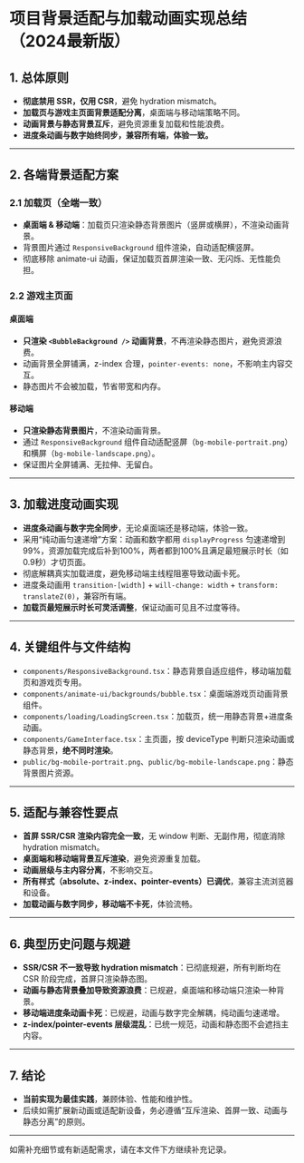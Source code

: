 # 项目背景适配与加载动画实现总结（2024最新版）

## 1. 总体原则

- **彻底禁用 SSR，仅用 CSR**，避免 hydration mismatch。
- **加载页与游戏主页面背景适配分离**，桌面端与移动端策略不同。
- **动画背景与静态背景互斥**，避免资源重复加载和性能浪费。
- **进度条动画与数字始终同步，兼容所有端，体验一致。**

---

## 2. 各端背景适配方案

### 2.1 加载页（全端一致）

- **桌面端 & 移动端**：加载页只渲染静态背景图片（竖屏或横屏），不渲染动画背景。
- 背景图片通过 `ResponsiveBackground` 组件渲染，自动适配横竖屏。
- 彻底移除 animate-ui 动画，保证加载页首屏渲染一致、无闪烁、无性能负担。

### 2.2 游戏主页面

#### 桌面端

- **只渲染 `<BubbleBackground />` 动画背景**，不再渲染静态图片，避免资源浪费。
- 动画背景全屏铺满，z-index 合理，`pointer-events: none`，不影响主内容交互。
- 静态图片不会被加载，节省带宽和内存。

#### 移动端

- **只渲染静态背景图片**，不渲染动画背景。
- 通过 `ResponsiveBackground` 组件自动适配竖屏（`bg-mobile-portrait.png`）和横屏（`bg-mobile-landscape.png`）。
- 保证图片全屏铺满、无拉伸、无留白。

---

## 3. 加载进度动画实现

- **进度条动画与数字完全同步**，无论桌面端还是移动端，体验一致。
- 采用“纯动画匀速递增”方案：动画和数字都用 `displayProgress` 匀速递增到99%，资源加载完成后补到100%，两者都到100%且满足最短展示时长（如0.9秒）才切页面。
- 彻底解耦真实加载进度，避免移动端主线程阻塞导致动画卡死。
- 进度条动画用 `transition-[width]` + `will-change: width` + `transform: translateZ(0)`，兼容所有端。
- **加载页最短展示时长可灵活调整**，保证动画可见且不过度等待。

---

## 4. 关键组件与文件结构

- `components/ResponsiveBackground.tsx`：静态背景自适应组件，移动端加载页和游戏页专用。
- `components/animate-ui/backgrounds/bubble.tsx`：桌面端游戏页动画背景组件。
- `components/loading/LoadingScreen.tsx`：加载页，统一用静态背景+进度条动画。
- `components/GameInterface.tsx`：主页面，按 deviceType 判断只渲染动画或静态背景，**绝不同时渲染**。
- `public/bg-mobile-portrait.png`、`public/bg-mobile-landscape.png`：静态背景图片资源。

---

## 5. 适配与兼容性要点

- **首屏 SSR/CSR 渲染内容完全一致**，无 window 判断、无副作用，彻底消除 hydration mismatch。
- **桌面端和移动端背景互斥渲染**，避免资源重复加载。
- **动画层级与主内容分离**，不影响交互。
- **所有样式（absolute、z-index、pointer-events）已调优**，兼容主流浏览器和设备。
- **加载动画与数字同步，移动端不卡死**，体验流畅。

---

## 6. 典型历史问题与规避

- **SSR/CSR 不一致导致 hydration mismatch**：已彻底规避，所有判断均在 CSR 阶段完成，首屏只渲染静态图。
- **动画与静态背景叠加导致资源浪费**：已规避，桌面端和移动端只渲染一种背景。
- **移动端进度条动画卡死**：已规避，动画与数字完全解耦，纯动画匀速递增。
- **z-index/pointer-events 层级混乱**：已统一规范，动画和静态图不会遮挡主内容。

---

## 7. 结论

- **当前实现为最佳实践**，兼顾体验、性能和维护性。
- 后续如需扩展新动画或适配新设备，务必遵循“互斥渲染、首屏一致、动画与静态分离”的原则。

---

如需补充细节或有新适配需求，请在本文件下方继续补充记录。 

 